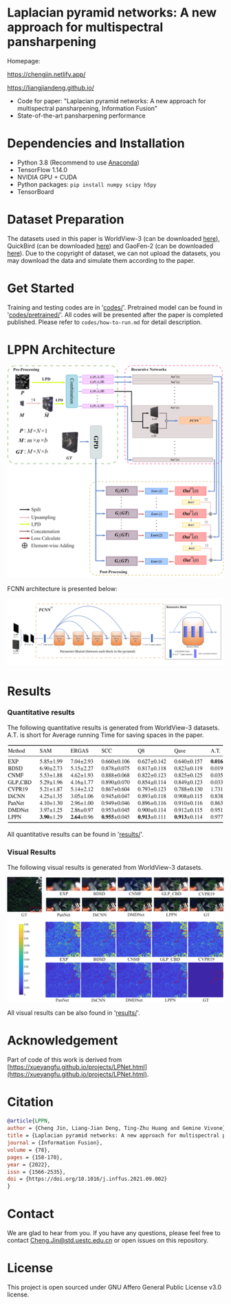 # Laplacian pyramid networks: A new approach for multispectral pansharpening

Homepage: 

https://chengjin.netlify.app/

https://liangjiandeng.github.io/

- Code for paper: "Laplacian pyramid networks: A new approach for multispectral pansharpening, Information Fusion"
- State-of-the-art pansharpening performance


# Dependencies and Installation
- Python 3.8 (Recommend to use [Anaconda](https://www.anaconda.com/))
- TensorFlow 1.14.0
- NVIDIA GPU + CUDA
- Python packages: `pip install numpy scipy h5py`
- TensorBoard


# Dataset Preparation
The datasets used in this paper is WorldView-3 (can be downloaded [here](https://www.maxar.com/product-samples/)), QuickBird (can be downloaded [here](https://earth.esa.int/eogateway/catalog/quickbird-full-archive)) and GaoFen-2 (can be downloaded [here](http://www.rscloudmart.com/dataProduct/sample)). Due to the copyright of dataset, we can not upload the datasets, you may download the data and simulate them according to the paper.


# Get Started
Training and testing codes are in '[codes/](./codes)'. Pretrained model can be found in '[codes/pretrained/](./codes/pretrained)'. All codes will be presented after the paper is completed published. Please refer to `codes/how-to-run.md` for detail description.

# LPPN Architecture
![LPPN_architecture](./figures/LPPN_architecture.png)

FCNN architecture is presented below:

![FCNN_architecture](./figures/FCNN.png)

# Results
### Quantitative results
The following quantitative results is generated from WorldView-3 datasets. A.T. is short for Average running Time for saving spaces in the paper.

![Quantitative_WV3](./results/Quantitative_WorldView3.png)

All quantitative results can be found in '[results/](./results)'.

### Visual Results
The following visual results is generated from WorldView-3 datasets.

![Visual_WV3](./results/Visual_WorldView3.png)

All visual results can be also found in '[results/](./results)'.

# Acknowledgement
Part of code of this work is derived from [https://xueyangfu.github.io/projects/LPNet.html](https://xueyangfu.github.io/projects/LPNet.html).

# Citation
```bib
@article{LPPN,
author = {Cheng Jin, Liang-Jian Deng, Ting-Zhu Huang and Gemine Vivone},
title = {Laplacian pyramid networks: A new approach for multispectral pansharpening},
journal = {Information Fusion},
volume = {78},
pages = {158-170},
year = {2022},
issn = {1566-2535},
doi = {https://doi.org/10.1016/j.inffus.2021.09.002}
}
```

# Contact
We are glad to hear from you. If you have any questions, please feel free to contact [Cheng.Jin@std.uestc.edu.cn](mailto:Cheng.Jin@std.uestc.edu.cn) or open issues on this repository.

# License
This project is open sourced under GNU Affero General Public License v3.0 license.
